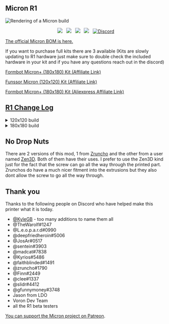 ## Micron R1
![Rendering of a Micron build](https://github.com/user-attachments/assets/76d17d27-6f04-4e86-9524-b83c739ac207)


<p align="center">
  <a aria-label="Stars" href="https://github.com/PrintersForAnts/Micron/stargazers">
    <img src="https://img.shields.io/github/stars/PrintersForAnts/Micron?style=for-the-badge&logo=github&logoColor=%2344d62c&labelColor=%2363666a&color=%2344d62c""></a> &nbsp;
  <a aria-label="Forks" href="https://github.com/PrintersForAnts/Micron/network/members">
    <img src="https://img.shields.io/github/forks/PrintersForAnts/Micron?style=for-the-badge&logo=github&logoColor=%2344d62c&labelColor=%2363666a&color=%2344d62c""></a> &nbsp;
  <a aria-label="License" href="https://github.com/PrintersForAnts/Micron/blob/master/LICENSE">
    <img src="https://img.shields.io/github/license/PrintersForAnts/Micron?style=for-the-badge&logo=opensourcehardware&logoColor=%2344d62c&labelColor=%2363666a&color=%2344d62c"></a> &nbsp;
  <a aria-label="Commits" href="">
    <img src="https://img.shields.io/github/commit-activity/y/PrintersForAnts/Micron?style=for-the-badge&logo=github&logoColor=%2344d62c&labelColor=%2363666a&color=%2344d62c"></a> &nbsp;
  <a aria-label="Discord" href="">
<img alt="Discord" src="https://img.shields.io/discord/825469421346226226?style=for-the-badge&logo=discord&logoColor=%2344d62c&label=Discord&labelColor=%2363666a&color=%2344d62c&link=https%3A%2F%2Fdiscord.gg%2Fdoomcube">
</p>
    

[The official Micron BOM is here.](https://docs.google.com/spreadsheets/d/1caKSc-EukVpRgN67_by_hdzVPlExSRQ66j3OXlEmcCU)

If you want to purchase full kits there are 3 available (Kits are slowly updating to R1 hardware just make sure to double check the included hardware in your kit and if you have any questions reach out in the discord) 

<a href="https://www.formbot3d.com/products/presale-voron-micron-180mm-high-quality-corexy-3d-printer-kit?DIST=Rk9OHl4%3D" rel="nofollow">Formbot Micron+ (180x180) Kit (Affiliate Link)</a>

<a href="https://s.click.aliexpress.com/e/_DBn6Ptd" rel="sponsored">Funssor Micron (120x120) Kit (Affiliate Link)</a>

<a href="https://s.click.aliexpress.com/e/_DDDUFkF" rel="nofollow">Formbot Micron+ (180x180) Kit (Aliexpress Affiliate Link)</a>

## [R1 Change Log](https://github.com/PrintersForAnts/Micron/edit/main/R1_changeLog.md)

<details> 
   <summary>
    120x120 build
    </summary>

## Frame Extrusions
Misumi Part #  |Qty | Notes
 ----|----|----|
HFS3-1515-300 |4 | Blind holes need to be drilled
HFS3-1515-220 |10| Ends need to be tapped (M3)
HFS3-1515-205 |2 |
HFS3-1515-190 |1 |
HFS3-1515-120 |1 |

## Linear Rails
Part  | Qty | Length | Notes
-----|----|----|----|
MGN7H | 6 | 160mm | will work with V0 150mm rails if wanted, but 160mm will work as well and is recommended  
MGN9C OR MGN9H | 1 | 160mm | will work V0 150mm rails but 160 will work as well and is recommended 
</details>


<details>
    <summary>
    180x180 build
    </summary>
    
## Frame Extrusions
Misumi Part #  |Qty | Notes
 ----|----|----|
HFS3-1515-350 |4 | Blind holes need to be drilled
HFS3-1515-280 |10| Ends need to be tapped (M3)
HFS3-1515-265 |2 |
HFS3-1515-250 |1 |
HFS3-1515-180 |1 |

## Linear Rails
Part  | Qty | Length
-----|-----|-----|
MGN7H | 6 | 220mm
MGN9C OR MGN9H | 1 | 220mm 
</details>

## No Drop Nuts
There are 2 versions of this mod, 1 from [Zruncho](https://github.com/VoronDesign/VoronUsers/tree/master/printer_mods/zruncho/V0_No_Drop_Nuts) and the other from a user named [Zen3D](https://github.com/VoronDesign/VoronUsers/tree/master/printer_mods/Zen3D/V0_1515_T-nut/). Both of them have their uses. I prefer to use the Zen3D kind just for the fact that the screw can go all the way through the printed part. Zrunchos do have a much nicer fitment into the extrusions but they also dont allow the screw to go all the way through.

## Thank you
Thanks to the following people on Discord who have helped make this printer what it is today. 

- [@KyleGB](https://github.com/Jadecky) - too many additions to name them all
- @TheWarolf#1247
- @L.e.o.p.a.r.d#0990
- @deepfriedheroin#5006
- @JosAr#0517
- @sentein#3903
- @madcat#7838
- @Kyrios#5486
- @faithblinded#1491
- @zruncho#1790
- @Finn#2449
- @clee#1337
- @slidr#4412
- @gfunnymoney#3748
- Jason from LDO
- Voron Dev Team
- all the R1 beta testers
  
[You can support the Micron project on Patreon](https://www.patreon.com/user?u=27661824&fan_landing=true).
